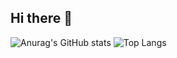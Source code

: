 ## Hi there 👋
![Anurag's GitHub stats](https://github-readme-stats.vercel.app/api?username=Altair288)
![Top Langs](https://github-readme-stats.vercel.app/api/top-langs/?username=Altair288)

<!--
**Altair288/Altair288** is a ✨ _special_ ✨ repository because its `README.md` (this file) appears on your GitHub profile.

Here are some ideas to get you started:

- 🔭 I’m currently working on ...
- 🌱 I’m currently learning ...
- 👯 I’m looking to collaborate on ...
- 🤔 I’m looking for help with ...
- 💬 Ask me about ...
- 📫 How to reach me: ...
- 😄 Pronouns: ...
- ⚡ Fun fact: ...
-->

